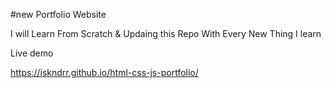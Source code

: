 #new Portfolio Website 

I will Learn From Scratch & Updaing this Repo With Every New Thing I learn


Live demo

https://iskndrr.github.io/html-css-js-portfolio/
